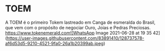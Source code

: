 # TOEM
A TOEM é o primeiro Tokem lastreado em Canga de esmeralda do Brasil, que vem com o propósito de negociar Ouro, Joias e Pedras Preciosas.
https://www.tokenemerald.com![WhatsApp Image 2021-06-28 at 19 35 42](https://user-images.githubusercontent.com/83891410/128737578-af6d53d5-9210-4521-9fa0-26a1b20399ab.jpeg)

